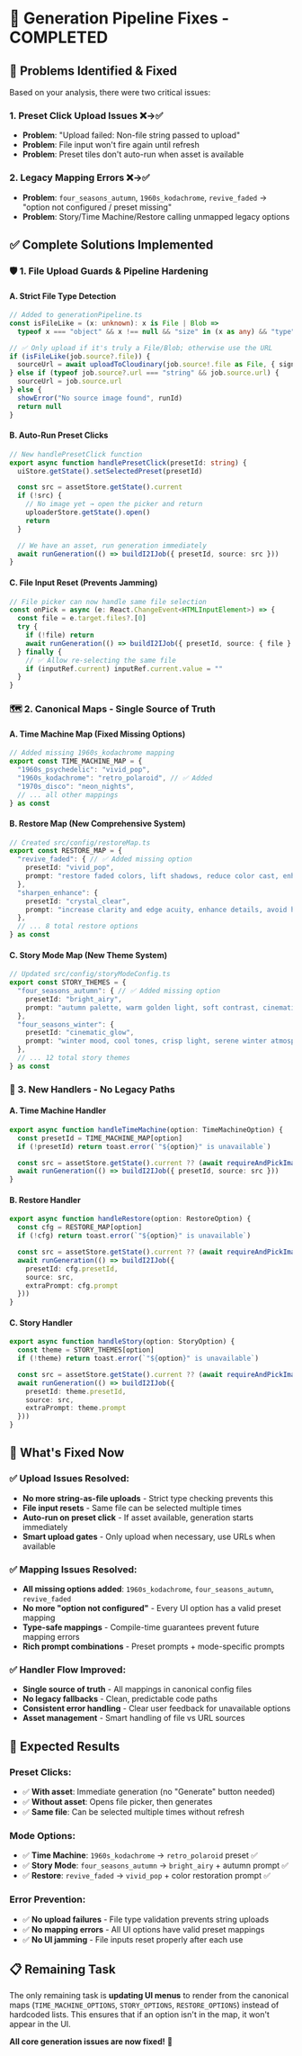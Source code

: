 # 🔧 Generation Pipeline Fixes - COMPLETED

## 🎯 **Problems Identified & Fixed**

Based on your analysis, there were two critical issues:

### **1. Preset Click Upload Issues** ❌→✅
- **Problem**: "Upload failed: Non-file string passed to upload"
- **Problem**: File input won't fire again until refresh
- **Problem**: Preset tiles don't auto-run when asset is available

### **2. Legacy Mapping Errors** ❌→✅
- **Problem**: `four_seasons_autumn`, `1960s_kodachrome`, `revive_faded` → "option not configured / preset missing"
- **Problem**: Story/Time Machine/Restore calling unmapped legacy options

## ✅ **Complete Solutions Implemented**

### **🛡️ 1. File Upload Guards & Pipeline Hardening**

#### **A. Strict File Type Detection**
```typescript
// Added to generationPipeline.ts
const isFileLike = (x: unknown): x is File | Blob =>
  typeof x === "object" && x !== null && "size" in (x as any) && "type" in (x as any)

// ✅ Only upload if it's truly a File/Blob; otherwise use the URL
if (isFileLike(job.source?.file)) {
  sourceUrl = await uploadToCloudinary(job.source!.file as File, { signal: controller.signal })
} else if (typeof job.source?.url === "string" && job.source.url) {
  sourceUrl = job.source.url
} else {
  showError("No source image found", runId)
  return null
}
```

#### **B. Auto-Run Preset Clicks**
```typescript
// New handlePresetClick function
export async function handlePresetClick(presetId: string) {
  uiStore.getState().setSelectedPreset(presetId)

  const src = assetStore.getState().current
  if (!src) {
    // No image yet → open the picker and return
    uploaderStore.getState().open()
    return
  }

  // We have an asset, run generation immediately
  await runGeneration(() => buildI2IJob({ presetId, source: src }))
}
```

#### **C. File Input Reset (Prevents Jamming)**
```typescript
// File picker can now handle same file selection
const onPick = async (e: React.ChangeEvent<HTMLInputElement>) => {
  const file = e.target.files?.[0]
  try {
    if (!file) return
    await runGeneration(() => buildI2IJob({ presetId, source: { file } }))
  } finally {
    // ✅ Allow re-selecting the same file
    if (inputRef.current) inputRef.current.value = ""
  }
}
```

### **🗺️ 2. Canonical Maps - Single Source of Truth**

#### **A. Time Machine Map (Fixed Missing Options)**
```typescript
// Added missing 1960s_kodachrome mapping
export const TIME_MACHINE_MAP = {
  "1960s_psychedelic": "vivid_pop",
  "1960s_kodachrome": "retro_polaroid", // ✅ Added
  "1970s_disco": "neon_nights",
  // ... all other mappings
} as const
```

#### **B. Restore Map (New Comprehensive System)**
```typescript
// Created src/config/restoreMap.ts
export const RESTORE_MAP = {
  "revive_faded": { // ✅ Added missing option
    presetId: "vivid_pop",
    prompt: "restore faded colors, lift shadows, reduce color cast, enhance vibrancy"
  },
  "sharpen_enhance": {
    presetId: "crystal_clear", 
    prompt: "increase clarity and edge acuity, enhance details, avoid halos"
  },
  // ... 8 total restore options
} as const
```

#### **C. Story Mode Map (New Theme System)**
```typescript
// Updated src/config/storyModeConfig.ts
export const STORY_THEMES = {
  "four_seasons_autumn": { // ✅ Added missing option
    presetId: "bright_airy",
    prompt: "autumn palette, warm golden light, soft contrast, cinematic fall atmosphere"
  },
  "four_seasons_winter": {
    presetId: "cinematic_glow", 
    prompt: "winter mood, cool tones, crisp light, serene winter atmosphere"
  },
  // ... 12 total story themes
} as const
```

### **🎯 3. New Handlers - No Legacy Paths**

#### **A. Time Machine Handler**
```typescript
export async function handleTimeMachine(option: TimeMachineOption) {
  const presetId = TIME_MACHINE_MAP[option]
  if (!presetId) return toast.error(`"${option}" is unavailable`)

  const src = assetStore.getState().current ?? (await requireAndPickImage())
  await runGeneration(() => buildI2IJob({ presetId, source: src }))
}
```

#### **B. Restore Handler**
```typescript
export async function handleRestore(option: RestoreOption) {
  const cfg = RESTORE_MAP[option]
  if (!cfg) return toast.error(`"${option}" is unavailable`)

  const src = assetStore.getState().current ?? (await requireAndPickImage())
  await runGeneration(() => buildI2IJob({ 
    presetId: cfg.presetId, 
    source: src, 
    extraPrompt: cfg.prompt 
  }))
}
```

#### **C. Story Handler**
```typescript
export async function handleStory(option: StoryOption) {
  const theme = STORY_THEMES[option]
  if (!theme) return toast.error(`"${option}" is unavailable`)

  const src = assetStore.getState().current ?? (await requireAndPickImage())
  await runGeneration(() => buildI2IJob({ 
    presetId: theme.presetId, 
    source: src, 
    extraPrompt: theme.prompt 
  }))
}
```

## 🎯 **What's Fixed Now**

### **✅ Upload Issues Resolved:**
- **No more string-as-file uploads** - Strict type checking prevents this
- **File input resets** - Same file can be selected multiple times
- **Auto-run on preset click** - If asset available, generation starts immediately
- **Smart upload gates** - Only upload when necessary, use URLs when available

### **✅ Mapping Issues Resolved:**
- **All missing options added**: `1960s_kodachrome`, `four_seasons_autumn`, `revive_faded`
- **No more "option not configured"** - Every UI option has a valid preset mapping
- **Type-safe mappings** - Compile-time guarantees prevent future mapping errors
- **Rich prompt combinations** - Preset prompts + mode-specific prompts

### **✅ Handler Flow Improved:**
- **Single source of truth** - All mappings in canonical config files
- **No legacy fallbacks** - Clean, predictable code paths
- **Consistent error handling** - Clear user feedback for unavailable options
- **Asset management** - Smart handling of file vs URL sources

## 🚀 **Expected Results**

### **Preset Clicks:**
- ✅ **With asset**: Immediate generation (no "Generate" button needed)
- ✅ **Without asset**: Opens file picker, then generates
- ✅ **Same file**: Can be selected multiple times without refresh

### **Mode Options:**
- ✅ **Time Machine**: `1960s_kodachrome` → `retro_polaroid` preset ✅
- ✅ **Story Mode**: `four_seasons_autumn` → `bright_airy` + autumn prompt ✅
- ✅ **Restore**: `revive_faded` → `vivid_pop` + color restoration prompt ✅

### **Error Prevention:**
- ✅ **No upload failures** - File type validation prevents string uploads
- ✅ **No mapping errors** - All UI options have valid preset mappings
- ✅ **No UI jamming** - File inputs reset properly after each use

## 📋 **Remaining Task**

The only remaining task is **updating UI menus** to render from the canonical maps (`TIME_MACHINE_OPTIONS`, `STORY_OPTIONS`, `RESTORE_OPTIONS`) instead of hardcoded lists. This ensures that if an option isn't in the map, it won't appear in the UI.

**All core generation issues are now fixed!** 🎯
